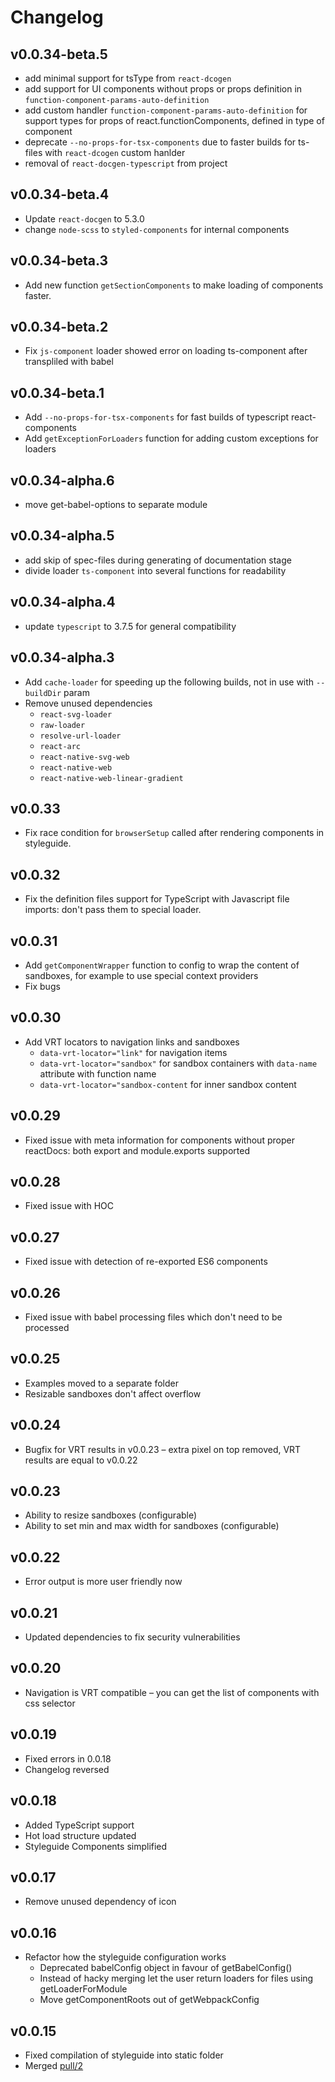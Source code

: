 # Changelog

## v0.0.34-beta.5

* add minimal support for tsType from `react-dcogen`
* add support for UI components without props or props definition in `function-component-params-auto-definition`
* add custom handler `function-component-params-auto-definition` for support types for props of react.functionComponents, defined in type of component
* deprecate `--no-props-for-tsx-components` due to faster builds for ts-files with `react-dcogen` custom hanlder
* removal of `react-docgen-typescript` from project

## v0.0.34-beta.4

* Update `react-docgen` to 5.3.0
* change `node-scss` to `styled-components` for internal components

## v0.0.34-beta.3

* Add new function `getSectionComponents` to make loading of components faster.

## v0.0.34-beta.2

* Fix `js-component` loader showed error on loading ts-component after transpliled with babel

## v0.0.34-beta.1

* Add `--no-props-for-tsx-components` for fast builds of typescript react-components
* Add `getExceptionForLoaders` function for adding custom exceptions for loaders

## v0.0.34-alpha.6
* move get-babel-options to separate module

## v0.0.34-alpha.5
* add skip of spec-files during generating of documentation stage
* divide loader `ts-component` into several functions for readability

## v0.0.34-alpha.4
* update `typescript` to 3.7.5 for general compatibility

## v0.0.34-alpha.3
* Add `cache-loader` for speeding up the following builds, not in use with `--buildDir` param
* Remove unused dependencies
    * `react-svg-loader`
    * `raw-loader`
    * `resolve-url-loader`
    * `react-arc`
    * `react-native-svg-web`
    * `react-native-web`
    * `react-native-web-linear-gradient`

## v0.0.33
* Fix race condition for `browserSetup` called after rendering components in styleguide.

## v0.0.32
* Fix the definition files support for TypeScript with Javascript file imports: don't pass them to special loader.

## v0.0.31
* Add `getComponentWrapper` function to config to wrap the content of sandboxes, for example to use special context providers
* Fix bugs

## v0.0.30
* Add VRT locators to navigation links and sandboxes
    * `data-vrt-locator="link"` for navigation items
    * `data-vrt-locator="sandbox"` for sandbox containers with `data-name` attribute with function name
    * `data-vrt-locator="sandbox-content` for inner sandbox content

## v0.0.29
* Fixed issue with meta information for components without proper reactDocs: both export and module.exports supported

## v0.0.28
* Fixed issue with HOC

## v0.0.27
* Fixed issue with detection of re-exported ES6 components

## v0.0.26
* Fixed issue with babel processing files which don't need to be processed

## v0.0.25
* Examples moved to a separate folder
* Resizable sandboxes don't affect overflow

## v0.0.24
* Bugfix for VRT results in v0.0.23 – extra pixel on top removed, VRT results are equal to v0.0.22

## v0.0.23
* Ability to resize sandboxes (configurable)
* Ability to set min and max width for sandboxes (configurable)

## v0.0.22
* Error output is more user friendly now

## v0.0.21
* Updated dependencies to fix security vulnerabilities

## v0.0.20
* Navigation is VRT compatible – you can get the list of components with css selector

## v0.0.19
* Fixed errors in 0.0.18
* Changelog reversed

## v0.0.18
* Added TypeScript support
* Hot load structure updated
* Styleguide Components simplified

## v0.0.17
* Remove unused dependency of icon

## v0.0.16
* Refactor how the styleguide configuration works
  * Deprecated babelConfig object in favour of getBabelConfig()
  * Instead of hacky merging let the user return loaders for files using getLoaderForModule
  * Move getComponentRoots out of getWebpackConfig

## v0.0.15
* Fixed compilation of styleguide into static folder
* Merged [pull/2](https://github.com/badoo/styleguide/pull/2)
